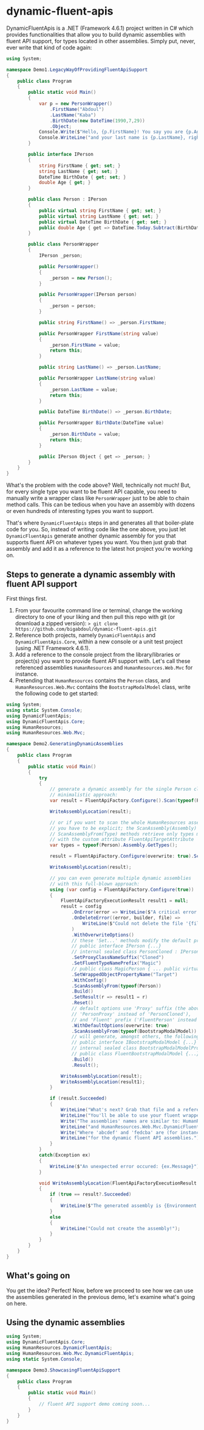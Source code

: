# dynamic-fluent-apis

DynamicFluentApis is a .NET (Framework 4.6.1) project written in C# which provides functionalities that allow you to build dynamic assemblies with fluent API support, for types located in other assemblies. Simply put, never, ever write that kind of code again:

```C#
using System;

namespace Demo1.LegacyWayOfProvidingFluentApiSupport
{
    public class Program
    {
        public static void Main()
        {
            var p = new PersonWrapper()
                .FirstName("Abdoul")
                .LastName("Kaba")
                .BirthDate(new DateTime(1990,7,29))
                .Object;
            Console.Write($"Hello, {p.FirstName}! You say you are {p.Age} ");
            Console.WriteLine("and your last name is {p.LastName}, right?");
        }

        public interface IPerson
        {
            string FirstName { get; set; }
            string LastName { get; set; }
            DateTime BirthDate { get; set; }
            double Age { get; }
        }

        public class Person : IPerson
        {
            public virtual string FirstName { get; set; }
            public virtual string LastName { get; set; }
            public virtual DateTime BirthDate { get; set; }
            public double Age { get => DateTime.Today.Subtract(BirthDate).TotalDays / 365; }
        }

        public class PersonWrapper
        {
            IPerson _person;

            public PersonWrapper()
            {
                _person = new Person();
            }

            public PersonWrapper(IPerson person)
            {
                _person = person;
            }

            public string FirstName() => _person.FirstName;

            public PersonWrapper FirstName(string value)
            {
                _person.FirstName = value;
                return this;
            }

            public string LastName() => _person.LastName;

            public PersonWrapper LastName(string value)
            {
                _person.LastName = value;
                return this;
            }

            public DateTime BirthDate() => _person.BirthDate;

            public PersonWrapper BirthDate(DateTime value)
            {
                _person.BirthDate = value;
                return this;
            }

            public IPerson Object { get => _person; }
        }
    }
}
```

What's the problem with the code above? Well, technically not much! But, for every single type you want to be fluent API capable, you need to manually write a wrapper class like `PersonWrapper` just to be able to chain method calls. This can be tedious when you have an assembly with dozens or even hundreds of interesting types you want to support.

That's where `DynamicFluentApis` steps in and generates all that boiler-plate code for you. So, instead of writing code like the one above, you just let `DynamicFluentApis` generate another dynamic assembly for you that supports fluent API on whatever types you want. You then just grab that assembly and add it as a reference to the latest hot project you're working on.

## Steps to generate a dynamic assembly with fluent API support

First things first.

1. From your favourite command line or terminal, change the working directory to one of your liking and then pull this repo with git (or download a zipped version): `> git clone https://github.com/bigabdoul/dynamic-fluent-apis.git`
2. Reference both projects, namely `DynamicFluentApis` and `DynamicFluentApis.Core`, within a new console or a unit test project (using .NET Framework 4.6.1).
3. Add a reference to the console project from the library/libraries or project(s) you want to provide fluent API support with. Let's call these referenced assemblies `HumanResources` and `HumanResources.Web.Mvc` for instance.
4. Pretending that `HumanResources` contains the `Person` class, and `HumanResources.Web.Mvc` contains the `BootstrapModalModel` class, write the following code to get started:

```C#
using System;
using static System.Console;
using DynamicFluentApis;
using DynamicFluentApis.Core;
using HumanResources;
using HumanResources.Web.Mvc;

namespace Demo2.GeneratingDynamicAssemblies
{
    public class Program
    {
        public static void Main()
        {
            try
            {
                // generate a dynamic assembly for the single Person class (very unlikely)
                // minimalistic approach:
                var result = FluentApiFactory.Configure().Scan(typeof(Person)).Build().Release().Result();

                WriteAssemblyLocation(result);

                // or if you want to scan the whole HumanResources assembly
                // you have to be explicit; the ScanAssembly(Assembly) and
                // ScanAssemblyFrom(Type) methods retrieve only types marked
                // with the custom attribute FluentApiTargetAttribute
                var types = typeof(Person).Assembly.GetTypes();

                result = FluentApiFactory.Configure(overwrite: true).Scan(types).Build().Release().Result();

                WriteAssemblyLocation(result);

                // you can even generate multiple dynamic assemblies
                // with this full-blown approach:
                using (var config = FluentApiFactory.Configure(true))
                {
                    FluentApiFactoryExecutionResult result1 = null;
                    result = config
                        .OnError(error => WriteLine($"A critical error occured: {error}"))
                        .OnDeleteError((error, builder, file) =>
                            WriteLine($"Could not delete the file '{file}'. Reason for failure: {error.Message}")
                        )
                        .WithOverwriteOptions()
                        // these 'Set...' methods modify the default prefix and suffix values
                        // public interface IPerson {...}
                        // internal sealed class PersonCloned : IPerson {...}
                        .SetProxyClassNameSuffix("Cloned")
                        .SetFluentTypeNamePrefix("Magic")
                        // public class MagicPerson { ... public virtual IPerson Target { get; } }
                        .SetWrappedObjectPropertyName("Target")
                        .WithConfig()
                        .ScanAssemblyFrom(typeof(Person))
                        .Build()
                        .SetResult(r => result1 = r)
                        .Reset()
                        // default options use 'Proxy' suffix (the above would have been 
                        // 'PersonProxy' instead of 'PersonCloned'),
                        // and 'Fluent' prefix ('FluentPerson' instead of 'MagicPerson')
                        .WithDefaultOptions(overwrite: true)
                        .ScanAssemblyFrom(typeof(BootstrapModalModel))
                        // will generate, amongst others, the following types:
                        // public interface IBootstrapModalModel {...}
                        // internal sealed class BootstrapModalModelProxy : IBootstrapModalModel {...}
                        // public class FluentBootstrapModalModel {...}
                        .Build()
                        .Result();

                    WriteAssemblyLocation(result);
                    WriteAssemblyLocation(result1);
                }

                if (result.Succeeded)
                {
                    WriteLine("What's next? Grab that file and a reference to it in your project.");
                    WriteLine("You'll be able to use your fluent wrapper as shown in the next demo.");
                    Write("The assemblies' names are similar to: HumanResources.DynamicFluentApis.abcdef.dll ");
                    WriteLine("and HumanResources.Web.Mvc.DynamicFluentApis.fedcba.dll");
                    Write("Where 'abcdef' and 'fedcba' are (for instance) the hash codes generated ");
                    WriteLine("for the dynamic fluent API assemblies.");
                }
            }
            catch(Exception ex)
            {
                WriteLine($"An unexpected error occured: {ex.Message}");
            }

            void WriteAssemblyLocation(FluentApiFactoryExecutionResult result)
            {
                if (true == result?.Succeeded)
                {
                    WriteLine($"The generated assembly is {Environment.CurrentDirectory}\\{result.AssemblyFileName}!");
                }
                else
                {
                    WriteLine("Could not create the assembly!");
                }
            }
        }
    }
}
```

## What's going on

You get the idea? Perfect! Now, before we proceed to see how we can use the assemblies generated in the previous demo, let's examine what's going on here.

## Using the dynamic assemblies

```C#
using System;
using DynamicFluentApis.Core;
using HumanResources.DynamicFluentApis;
using HumanResources.Web.Mvc.DynamicFluentApis;
using static System.Console;

namespace Demo3.ShowcasingFluentApiSupport
{
    public class Program
    {
        public static void Main()
        {
            // fluent API support demo coming soon...
        }
    }
}
```
